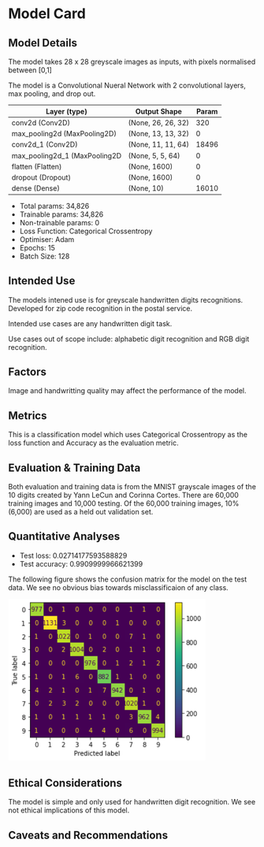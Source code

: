 # Model Card

## Model Details

The model takes 28 x 28 greyscale images as inputs, with pixels normalised between [0,1]

The model is a Convolutional Nueral Network with 2 convolutional layers, max pooling, and drop out. 

|Layer (type) | Output Shape | Param |
| --- | --- | --- |
|conv2d (Conv2D) | (None, 26, 26, 32) | 320 |
| max_pooling2d (MaxPooling2D) | (None, 13, 13, 32) | 0 |                    
| conv2d_1 (Conv2D) | (None, 11, 11, 64) | 18496 |                                                          
| max_pooling2d_1 (MaxPooling2D | (None, 5, 5, 64) | 0 |                                           
| flatten (Flatten) | (None, 1600) | 0 |
| dropout (Dropout) | (None, 1600) | 0 |  
| dense (Dense) | (None, 10) | 16010 |

* Total params: 34,826
* Trainable params: 34,826
* Non-trainable params: 0
* Loss Function: Categorical Crossentropy
* Optimiser: Adam
* Epochs: 15
* Batch Size: 128

## Intended Use

The models intened use is for greyscale handwritten digits recognitions. Developed for zip code recognition in the postal service.

Intended use cases are any handwritten digit task.

Use cases out of scope include: alphabetic digit recognition and RGB digit recognition. 

## Factors

Image and handwritting quality may affect the performance of the model.

## Metrics

This is a classification model which uses Categorical Crossentropy as the loss function and Accuracy as the evaluation metric. 

## Evaluation & Training Data

Both evaluation and training data is from the MNIST grayscale images of the 10 digits created by Yann LeCun and Corinna Cortes. There are 60,000 training images and 10,000 testing. Of the 60,000 training images, 10% (6,000) are used as a held out validation set. 

## Quantitative Analyses

* Test loss: 0.02714177593588829
* Test accuracy: 0.9909999966621399

The following figure shows the confusion matrix for the model on the test data. We see no obvious bias towards misclassificaion of any class.

<img src="media/confusion.png" alt="Confusion matrix" width="400"/>

## Ethical Considerations

The model is simple and only used for handwritten digit recognition. We see not ethical implications of this model.

## Caveats and Recommendations